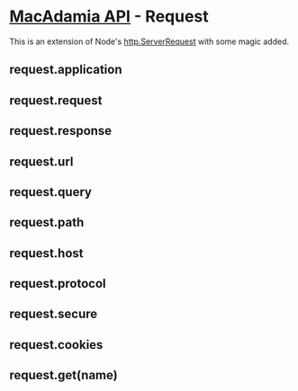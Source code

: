 # [MacAdamia API](.) - Request

This is an extension of Node's [http.ServerRequest](http://nodejs.org/api/http.html#http_class_http_serverrequest) with some magic added.

## request.application
## request.request
## request.response
## request.url
## request.query
## request.path
## request.host
## request.protocol
## request.secure
## request.cookies
## request.get(name)
